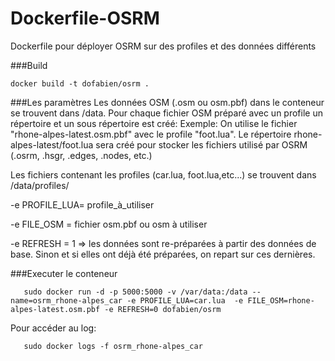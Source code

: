 # Dockerfile-OSRM

Dockerfile pour déployer OSRM sur des profiles et des données différents

###Build
```
docker build -t dofabien/osrm .
```
###Les paramètres
Les données OSM (.osm ou osm.pbf) dans le conteneur se trouvent dans /data. Pour chaque fichier OSM préparé avec un profile un répertoire et un sous répertoire est créé:
Exemple: On utilise le fichier "rhone-alpes-latest.osm.pbf" avec le profile "foot.lua".
Le répertoire rhone-alpes-latest/foot.lua sera créé pour stocker les fichiers utilisé par OSRM (.osrm, .hsgr, .edges, .nodes, etc.)

Les fichiers contenant les profiles (car.lua, foot.lua,etc...) se trouvent dans /data/profiles/

   -e PROFILE_LUA= profile_à_utiliser
 
   -e FILE_OSM = fichier osm.pbf ou osm à utiliser
 
   -e REFRESH = 1 => les données sont re-préparées à partir des données de base. Sinon et si elles ont déjà été préparées, on repart sur ces dernières.

###Executer le conteneur
```
   sudo docker run -d -p 5000:5000 -v /var/data:/data --name=osrm_rhone-alpes_car -e PROFILE_LUA=car.lua  -e FILE_OSM=rhone-alpes-latest.osm.pbf -e REFRESH=0 dofabien/osrm
```
Pour accéder au log: 
```
   sudo docker logs -f osrm_rhone-alpes_car
```

